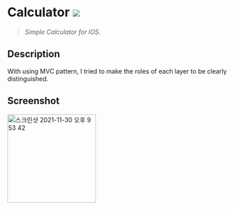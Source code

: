 # Calculator <img src="https://img.shields.io/badge/SWIFT-5.5-lightgrey?style=flat-square&logo=Swift&logoColor=white"/></a>
>*Simple Calculator for IOS*.
<!--구분-->
Description
---
With using MVC pattern, I tried to make the roles of each layer to be clearly distinguished.
<!--구분-->
Screenshot 
---
<img width="200" alt="스크린샷 2021-11-30 오후 9 53 42" src="https://user-images.githubusercontent.com/42035944/144051953-4fc3c534-fbf7-4190-8901-76ab31aa1621.png">
